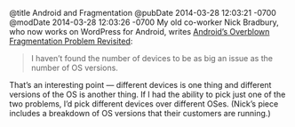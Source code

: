 @title Android and Fragmentation
@pubDate 2014-03-28 12:03:21 -0700
@modDate 2014-03-28 12:03:26 -0700
My old co-worker Nick Bradbury, who now works on WordPress for Android, writes <a href="http://nickbradbury.com/2014/03/28/androids-overblown-fragmentation-problem-revisited/">Android’s Overblown Fragmentation Problem Revisited</a>:

>I haven’t found the number of devices to be as big an issue as the number of OS versions.

That’s an interesting point — different devices is one thing and different versions of the OS is another thing. If I had the ability to pick just one of the two problems, I’d pick different devices over different OSes. (Nick’s piece includes a breakdown of OS versions that their customers are running.)
